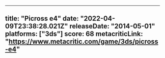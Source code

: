 
---
title: "Picross e4"
date: "2022-04-09T23:38:28.021Z"
releaseDate: "2014-05-01"
platforms: ["3ds"]
score: 68
metacriticLink: "https://www.metacritic.com/game/3ds/picross-e4"
---
